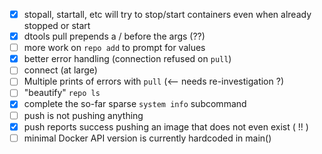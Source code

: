 - [x] stopall, startall, etc will try to stop/start containers even when already stopped or start<br> 
- [x] dtools pull prepends a / before the args (??) <br>
- [ ] more work on `repo add` to prompt for values
- [x] better error handling (connection refused on `pull`)
- [ ] connect (at large)
- [ ] Multiple prints of errors with `pull` (<-- needs re-investigation ?)
- [ ] "beautify" `repo ls`
- [x] complete the so-far sparse `system info` subcommand
- [ ] push is not pushing anything
- [x] push reports success pushing an image that does not even exist ( !! )
- [ ] minimal Docker API version is currently hardcoded in main() 

<br><br><br>
